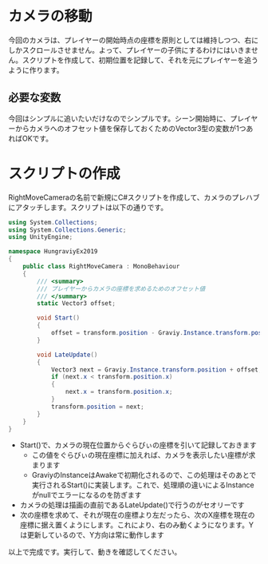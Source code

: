 # カメラの移動
今回のカメラは、プレイヤーの開始時点の座標を原則としては維持しつつ、右にしかスクロールさせません。よって、プレイヤーの子供にするわけにはいきません。スクリプトを作成して、初期位置を記録して、それを元にプレイヤーを追うように作ります。

## 必要な変数
今回はシンプルに追いたいだけなのでシンプルです。シーン開始時に、プレイヤーからカメラへのオフセット値を保存しておくためのVector3型の変数が1つあればOKです。

# スクリプトの作成
RightMoveCameraの名前で新規にC#スクリプトを作成して、カメラのプレハブにアタッチします。スクリプトは以下の通りです。

```cs
using System.Collections;
using System.Collections.Generic;
using UnityEngine;

namespace HungraviyEx2019
{
    public class RightMoveCamera : MonoBehaviour
    {
        /// <summary>
        /// プレイヤーからカメラの座標を求めるためのオフセット値
        /// </summary>
        static Vector3 offset;

        void Start()
        {
            offset = transform.position - Graviy.Instance.transform.position;
        }

        void LateUpdate()
        {
            Vector3 next = Graviy.Instance.transform.position + offset;
            if (next.x < transform.position.x)
            {
                next.x = transform.position.x;
            }
            transform.position = next;
        }
    }
}
```

- Start()で、カメラの現在位置からぐらびぃの座標を引いて記録しておきます
  - この値をぐらびぃの現在座標に加えれば、カメラを表示したい座標が求まります
  - GraviyのInstanceはAwakeで初期化されるので、この処理はそのあとで実行されるStart()に実装します。これで、処理順の違いによるInstanceがnullでエラーになるのを防ぎます
- カメラの処理は描画の直前であるLateUpdate()で行うのがセオリーです
- 次の座標を求めて、それが現在の座標より左だったら、次のX座標を現在の座標に据え置くようにします。これにより、右のみ動くようになります。Yは更新しているので、Y方向は常に動作します


以上で完成です。実行して、動きを確認してください。
